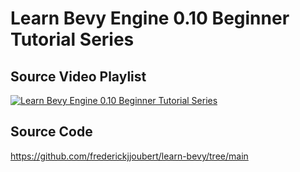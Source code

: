 # Learn Bevy Engine 0.10 Beginner Tutorial Series

## Source Video Playlist

[![Learn Bevy Engine 0.10 Beginner Tutorial Series](https://img.youtube.com/vi/9jvYqjRZcSk/0.jpg)](https://www.youtube.com/playlist?list=PLVnntJRoP85JHGX7rGDu6LaF3fmDDbqyd "Learn Bevy Engine 0.10 Beginner Tutorial Series")

## Source Code

https://github.com/frederickjjoubert/learn-bevy/tree/main
